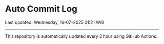 # Auto Commit Log

Last updated: Wednesday, 16-07-2025 01:21 WIB

---

This repository is automatically updated every 2 hour using GitHub Actions.
